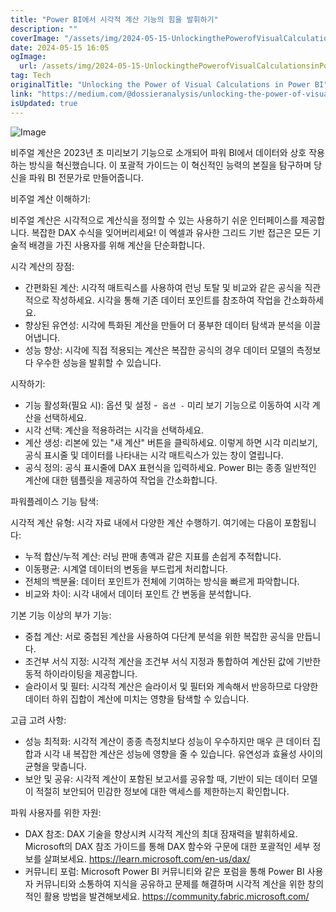 ```yaml
---
title: "Power BI에서 시각적 계산 기능의 힘을 발휘하기"
description: ""
coverImage: "/assets/img/2024-05-15-UnlockingthePowerofVisualCalculationsinPowerBI_0.png"
date: 2024-05-15 16:05
ogImage: 
  url: /assets/img/2024-05-15-UnlockingthePowerofVisualCalculationsinPowerBI_0.png
tag: Tech
originalTitle: "Unlocking the Power of Visual Calculations in Power BI"
link: "https://medium.com/@dossieranalysis/unlocking-the-power-of-visual-calculations-in-power-bi-cb0a5612105b"
isUpdated: true
---
```





![Image](/assets/img/2024-05-15-UnlockingthePowerofVisualCalculationsinPowerBI_0.png)

비주얼 계산은 2023년 초 미리보기 기능으로 소개되어 파워 BI에서 데이터와 상호 작용하는 방식을 혁신했습니다. 이 포괄적 가이드는 이 혁신적인 능력의 본질을 탐구하며 당신을 파워 BI 전문가로 만들어줍니다.

비주얼 계산 이해하기:

비주얼 계산은 시각적으로 계산식을 정의할 수 있는 사용하기 쉬운 인터페이스를 제공합니다. 복잡한 DAX 수식을 잊어버리세요! 이 엑셀과 유사한 그리드 기반 접근은 모든 기술적 배경을 가진 사용자를 위해 계산을 단순화합니다.



시각 계산의 장점:

- 간편화된 계산: 시각적 매트릭스를 사용하여 런닝 토탈 및 비교와 같은 공식을 직관적으로 작성하세요. 시각을 통해 기존 데이터 포인트를 참조하여 작업을 간소화하세요.
- 향상된 유연성: 시각에 특화된 계산을 만들어 더 풍부한 데이터 탐색과 분석을 이끌어냅니다.
- 성능 향상: 시각에 직접 적용되는 계산은 복잡한 공식의 경우 데이터 모델의 측정보다 우수한 성능을 발휘할 수 있습니다.

시작하기:

- 기능 활성화(필요 시): 옵션 및 설정 -` 옵션 -` 미리 보기 기능으로 이동하여 시각 계산을 선택하세요.
- 시각 선택: 계산을 적용하려는 시각을 선택하세요.
- 계산 생성: 리본에 있는 "새 계산" 버튼을 클릭하세요. 이렇게 하면 시각 미리보기, 공식 표시줄 및 데이터를 나타내는 시각 매트릭스가 있는 창이 열립니다.
- 공식 정의: 공식 표시줄에 DAX 표현식을 입력하세요. Power BI는 종종 일반적인 계산에 대한 템플릿을 제공하여 작업을 간소화합니다.



파워플레이스 기능 탐색:

시각적 계산 유형: 시각 자료 내에서 다양한 계산 수행하기. 여기에는 다음이 포함됩니다:

- 누적 합산/누적 계산: 러닝 판매 총액과 같은 지표를 손쉽게 추적합니다.
- 이동평균: 시계열 데이터의 변동을 부드럽게 처리합니다.
- 전체의 백분율: 데이터 포인트가 전체에 기여하는 방식을 빠르게 파악합니다.
- 비교와 차이: 시각 내에서 데이터 포인트 간 변동을 분석합니다.

기본 기능 이상의 부가 기능:



- 중첩 계산: 서로 중첩된 계산을 사용하여 다단계 분석을 위한 복잡한 공식을 만듭니다.
- 조건부 서식 지정: 시각적 계산을 조건부 서식 지정과 통합하여 계산된 값에 기반한 동적 하이라이팅을 제공합니다.
- 슬라이서 및 필터: 시각적 계산은 슬라이서 및 필터와 계속해서 반응하므로 다양한 데이터 하위 집합이 계산에 미치는 영향을 탐색할 수 있습니다.

고급 고려 사항:

- 성능 최적화: 시각적 계산이 종종 측정치보다 성능이 우수하지만 매우 큰 데이터 집합과 시각 내 복잡한 계산은 성능에 영향을 줄 수 있습니다. 유연성과 효율성 사이의 균형을 맞춥니다.
- 보안 및 공유: 시각적 계산이 포함된 보고서를 공유할 때, 기반이 되는 데이터 모델이 적절히 보안되어 민감한 정보에 대한 액세스를 제한하는지 확인합니다.

파워 사용자를 위한 자원:



- DAX 참조: DAX 기술을 향상시켜 시각적 계산의 최대 잠재력을 발휘하세요. Microsoft의 DAX 참조 가이드를 통해 DAX 함수와 구문에 대한 포괄적인 세부 정보를 살펴보세요. https://learn.microsoft.com/en-us/dax/
- 커뮤니티 포럼: Microsoft Power BI 커뮤니티와 같은 포럼을 통해 Power BI 사용자 커뮤니티와 소통하여 지식을 공유하고 문제를 해결하며 시각적 계산을 위한 창의적인 활용 방법을 발견해보세요. https://community.fabric.microsoft.com/